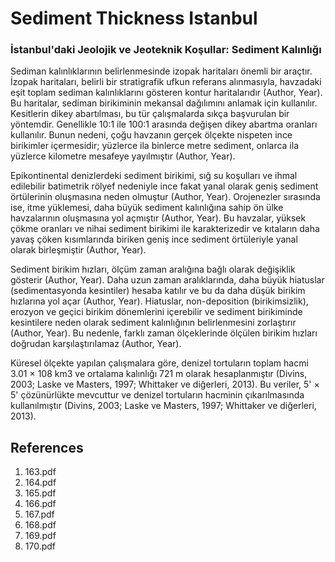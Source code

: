 # Sediment Thickness Istanbul

### İstanbul'daki Jeolojik ve Jeoteknik Koşullar: Sediment Kalınlığı

Sediman kalınlıklarının belirlenmesinde izopak haritaları önemli bir araçtır. İzopak haritaları, belirli bir stratigrafik ufkun referans alınmasıyla, havzadaki eşit toplam sediman kalınlıklarını gösteren kontur haritalarıdır (Author, Year). Bu haritalar, sediman birikiminin mekansal dağılımını anlamak için kullanılır. Kesitlerin dikey abartılması, bu tür çalışmalarda sıkça başvurulan bir yöntemdir. Genellikle 10:1 ile 100:1 arasında değişen dikey abartma oranları kullanılır. Bunun nedeni, çoğu havzanın gerçek ölçekte nispeten ince birikimler içermesidir; yüzlerce ila binlerce metre sediment, onlarca ila yüzlerce kilometre mesafeye yayılmıştır (Author, Year).

Epikontinental denizlerdeki sediment birikimi, sığ su koşulları ve ihmal edilebilir batimetrik rölyef nedeniyle ince fakat yanal olarak geniş sediment örtülerinin oluşmasına neden olmuştur (Author, Year). Orojenezler sırasında ise, itme yüklemesi, daha büyük sediment kalınlığına sahip ön ülke havzalarının oluşmasına yol açmıştır (Author, Year). Bu havzalar, yüksek çökme oranları ve nihai sediment birikimi ile karakterizedir ve kıtaların daha yavaş çöken kısımlarında biriken geniş ince sediment örtüleriyle yanal olarak birleşmiştir (Author, Year).

Sediment birikim hızları, ölçüm zaman aralığına bağlı olarak değişiklik gösterir (Author, Year). Daha uzun zaman aralıklarında, daha büyük hiatuslar (sedimentasyonda kesintiler) hesaba katılır ve bu da daha düşük birikim hızlarına yol açar (Author, Year). Hiatuslar, non-deposition (birikimsizlik), erozyon ve geçici birikim dönemlerini içerebilir ve sediment birikiminde kesintilere neden olarak sediment kalınlığının belirlenmesini zorlaştırır (Author, Year). Bu nedenle, farklı zaman ölçeklerinde ölçülen birikim hızları doğrudan karşılaştırılamaz (Author, Year).

Küresel ölçekte yapılan çalışmalara göre, denizel tortuların toplam hacmi 3.01 × 108 km3 ve ortalama kalınlığı 721 m olarak hesaplanmıştır (Divins, 2003; Laske ve Masters, 1997; Whittaker ve diğerleri, 2013). Bu veriler, 5' × 5' çözünürlükte mevcuttur ve denizel tortuların hacminin çıkarılmasında kullanılmıştır (Divins, 2003; Laske ve Masters, 1997; Whittaker ve diğerleri, 2013).


## References

1. 163.pdf
2. 164.pdf
3. 165.pdf
4. 166.pdf
5. 167.pdf
6. 168.pdf
7. 169.pdf
8. 170.pdf
